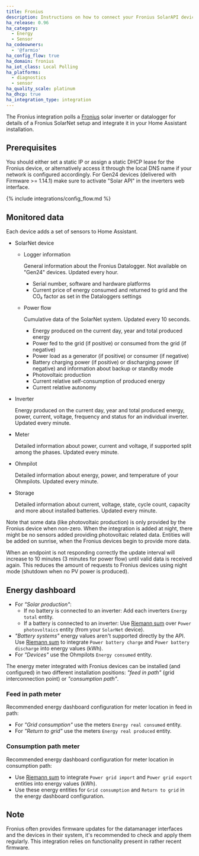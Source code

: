 ```yaml
---
title: Fronius
description: Instructions on how to connect your Fronius SolarAPI devices to Home Assistant.
ha_release: 0.96
ha_category:
  - Energy
  - Sensor
ha_codeowners:
  - '@farmio'
ha_config_flow: true
ha_domain: fronius
ha_iot_class: Local Polling
ha_platforms:
  - diagnostics
  - sensor
ha_quality_scale: platinum
ha_dhcp: true
ha_integration_type: integration
---
```


The Fronius integration polls a [Fronius](https://www.fronius.com/) solar inverter or datalogger for details of a Fronius SolarNet setup and integrate it in your Home Assistant installation.

## Prerequisites

You should either set a static IP or assign a static DHCP lease for the Fronius device, or alternatively access it through the local DNS name if your network is configured accordingly.
For Gen24 devices (delivered with Firmware >= 1.14.1) make sure to activate "Solar API" in the inverters web interface.

{% include integrations/config_flow.md %}

## Monitored data

Each device adds a set of sensors to Home Assistant.

- SolarNet device
  
  - Logger information

    General information about the Fronius Datalogger. Not available on "Gen24" devices. Updated every hour.

    - Serial number, software and hardware platforms
    - Current price of energy consumed and returned to grid and the CO₂ factor as set in the Dataloggers settings

  - Power flow

    Cumulative data of the SolarNet system. Updated every 10 seconds.

    - Energy produced on the current day, year and total produced energy
    - Power fed to the grid (if positive) or consumed from the grid (if negative)
    - Power load as a generator (if positive) or consumer (if negative)
    - Battery charging power (if positive) or discharging power (if negative) and information about backup or standby mode
    - Photovoltaic production
    - Current relative self-consumption of produced energy
    - Current relative autonomy

- Inverter

  Energy produced on the current day, year and total produced energy, power, current, voltage, frequency and status for an individual inverter. Updated every minute.

- Meter

  Detailed information about power, current and voltage, if supported split among the phases. Updated every minute.

- Ohmpilot

  Detailed information about energy, power, and temperature of your Ohmpilots. Updated every minute.

- Storage

  Detailed information about current, voltage, state, cycle count, capacity and more about installed batteries. Updated every minute.

Note that some data (like photovoltaic production) is only provided by the Fronius device when non-zero.
When the integration is added at night, there might be no sensors added providing photovoltaic related data. Entities will be added on sunrise, when the Fronius devices begin to provide more data.

When an endpoint is not responding correctly the update interval will increase to 10 minutes (3 minutes for power flow) until valid data is received again. This reduces the amount of requests to Fronius devices using night mode (shutdown when no PV power is produced).

## Energy dashboard

- For _"Solar production"_:
  - If no battery is connected to an inverter: Add each inverters `Energy total` entity.
  - If a battery is connected to an inverter: Use [Riemann sum](/integrations/integration/) over `Power photovoltaics` entity (from your `SolarNet` device).
- _"Battery systems"_ energy values aren't supported directly by the API. Use [Riemann sum](/integrations/integration/) to integrate `Power battery charge` and `Power battery discharge` into energy values (kWh).
- For _"Devices"_ use the Ohmpilots `Energy consumed` entity.

The energy meter integrated with Fronius devices can be installed (and configured) in two different installation positions: _"feed in path"_ (grid interconnection point) or _"consumption path"_.

### Feed in path meter

Recommended energy dashboard configuration for meter location in feed in path:

- For _"Grid consumption"_ use the meters `Energy real consumed` entity.
- For _"Return to grid"_ use the meters `Energy real produced` entity.

### Consumption path meter

Recommended energy dashboard configuration for meter location in consumption path:

- Use [Riemann sum](/integrations/integration/) to integrate `Power grid import` and `Power grid export` entities into energy values (kWh).
- Use these energy entities for `Grid consumption` and `Return to grid` in the energy dashboard configuration.

## Note

Fronius often provides firmware updates for the datamanager interfaces and the devices in their system, it's recommended to check and apply them regularly. This integration relies on functionality present in rather recent firmware.

